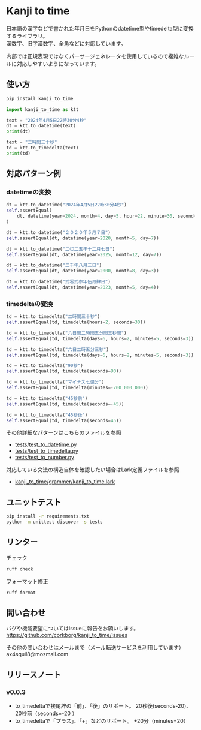 # Kanji to time

日本語の漢字などで書かれた年月日をPythonのdatetime型やtimedelta型に変換するライブラリ。<br>
漢数字、旧字漢数字、全角などに対応しています。

内部では正規表現ではなくパーサージェネレータを使用しているので複雑なルールに対応しやすいようになっています。

## 使い方

```bash
pip install kanji_to_time
```

```python
import kanji_to_time as ktt

text = "2024年4月5日22時30分4秒"
dt = ktt.to_datetime(text)
print(dt)

text = "二時間三十秒"
td = ktt.to_timedelta(text)
print(td)
```

## 対応パターン例

### datetimeの変換

```python
dt = ktt.to_datetime("2024年4月5日22時30分4秒")
self.assertEqual(
    dt, datetime(year=2024, month=4, day=5, hour=22, minute=30, second=4)
)

dt = ktt.to_datetime("２０２０年５月７日")
self.assertEqual(dt, datetime(year=2020, month=5, day=7))

dt = ktt.to_datetime("二〇二五年十二月七日")
self.assertEqual(dt, datetime(year=2025, month=12, day=7))

dt = ktt.to_datetime("二千年八月三日")
self.assertEqual(dt, datetime(year=2000, month=8, day=3))

dt = ktt.to_datetime("弐零弐参年伍月肆日")
self.assertEqual(dt, datetime(year=2023, month=5, day=4))
```

### timedeltaの変換

```python
td = ktt.to_timedelta("二時間三十秒")
self.assertEqual(td, timedelta(hours=2, seconds=30))

td = ktt.to_timedelta("六日間二時間五分間三秒間")
self.assertEqual(td, timedelta(days=6, hours=2, minutes=5, seconds=3))

td = ktt.to_timedelta("六日二時五分三秒")
self.assertEqual(td, timedelta(days=6, hours=2, minutes=5, seconds=3))

td = ktt.to_timedelta("90秒")
self.assertEqual(td, timedelta(seconds=90))

td = ktt.to_timedelta("マイナス七億分")
self.assertEqual(td, timedelta(minutes=-700_000_000))

td = ktt.to_timedelta("45秒前")
self.assertEqual(td, timedelta(seconds=-45))

td = ktt.to_timedelta("45秒後")
self.assertEqual(td, timedelta(seconds=45))
```

その他詳細なパターンはこちらのファイルを参照
* [tests/test_to_datetime.py](tests/test_to_datetime.py)
* [tests/test_to_timedelta.py](tests/test_to_timedelta.py)
* [tests/test_to_number.py](tests/test_to_number.py)

対応している文法の構造自体を確認したい場合はLark定義ファイルを参照
* [kanji_to_time/grammer/kanji_to_time.lark](kanji_to_time/grammer/kanji_to_time.lark)

## ユニットテスト

```bash
pip install -r requirements.txt
python -m unittest discover -s tests
```

## リンター

チェック

```bash
ruff check
```

フォーマット修正

```bash
ruff format
```

## 問い合わせ

バグや機能要望についてはissueに報告をお願いします。<br/>
https://github.com/corkborg/kanji_to_time/issues

その他の問い合わせはメールまで（メール転送サービスを利用しています）<br/>
ax4squil8&#064;mozmail.com

## リリースノート

### v0.0.3

* to_timedeltaで接尾辞の「前」、「後」のサポート。 20秒後(seconds-20)、20秒前（seconds=-20 ）
* to_timedeltaで「プラス」、「+」などのサポート。 +20分（minutes=20）
